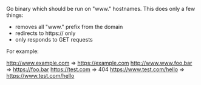 Go binary which should be run on "www." hostnames.
This does only a few things:

* removes all "www." prefix from the domain
* redirects to https:// only
* only responds to GET requests

For example:

  http://www.example.com => https://example.com
  http://www.www.foo.bar => https://foo.bar
  https://test.com => 404
  https://www.test.com/hello => https://www.test.com/hello
